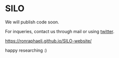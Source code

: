 # SILO
We will publish code soon.

For inqueries, contact us through mail or using [twitter](https://x.com/sean_8100/status/1882109225503219786).

https://ronraphaeli.github.io/SILO-website/

happy researching :)
